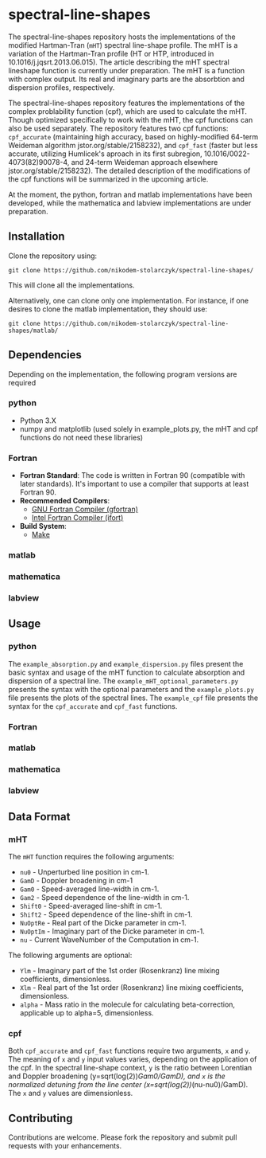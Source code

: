 # spectral-line-shapes

The spectral-line-shapes repository hosts the implementations of the modified Hartman-Tran (`mHT`) spectral line-shape profile. The mHT is a variation of the Hartman-Tran profile (HT or HTP, introduced in 10.1016/j.jqsrt.2013.06.015). The article describing the mHT spectral lineshape function is currently under preparation. The mHT is a function with complex output. Its real and imaginary parts are the absorbtion and dispersion profiles, respectively.

The spectral-line-shapes repository features the implementations of the complex problability function (cpf), which are used to calculate the mHT. Though optimized specifically to work with the mHT, the cpf functions can also be used separately. The repository features two cpf functions: `cpf_accurate` (maintaining high accuracy, based on highly-modified 64-term Weideman algorithm jstor.org/stable/2158232), and `cpf_fast` (faster but less accurate, utilizing Humlicek's aproach in its first subregion, 10.1016/0022-4073(82)90078-4, and 24-term Weideman approach elsewhere jstor.org/stable/2158232). The detailed description of the modifications of the cpf functions will be summarized in the upcoming article.

At the moment, the python, fortran and matlab implementations have been developed, while the mathematica and labview implementations are under preparation.

## Installation

Clone the repository using:

```
git clone https://github.com/nikodem-stolarczyk/spectral-line-shapes/
```
This will clone all the implementations.

Alternatively, one can clone only one implementation. For instance, if one desires to clone the matlab implementation, they should use:

```
git clone https://github.com/nikodem-stolarczyk/spectral-line-shapes/matlab/
```
 
## Dependencies

Depending on the implementation, the following program versions are required

### python
- Python 3.X
- numpy and matplotlib (used solely in example_plots.py, the mHT and cpf functions do not need these libraries)
### Fortran
- **Fortran Standard**: The code is written in Fortran 90 (compatible with later standards). It's important to use a compiler that supports at least Fortran 90.
- **Recommended Compilers**: 
  - [GNU Fortran Compiler (gfortran)](https://gcc.gnu.org/wiki/GFortran)
  - [Intel Fortran Compiler (ifort)](https://software.intel.com/content/www/us/en/develop/tools/oneapi/components/fortran-compiler.html)
- **Build System**:
  - [Make](https://www.gnu.org/software/make/)
### matlab

### mathematica

### labview

## Usage

### python
The `example_absorption.py` and `example_dispersion.py` files present the basic syntax and usage of the mHT function to calculate absorption and dispersion of a spectral line. The `example_mHT_optional_parameters.py` presents the syntax with the optional parameters and the `example_plots.py` file presents the plots of the spectral lines. The `example_cpf` file presents the syntax for the `cpf_accurate` and `cpf_fast` functions.

### Fortran

### matlab

### mathematica

### labview
## Data Format

### mHT 

The `mHT` function requires the following arguments:
- `nu0` - Unperturbed line position in cm-1.
- `GamD` - Doppler broadening in cm-1
- `Gam0` - Speed-averaged line-width in cm-1.
- `Gam2` - Speed dependence of the line-width in cm-1.
- `Shift0` - Speed-averaged line-shift in cm-1.
- `Shift2` - Speed dependence of the line-shift in cm-1.
- `NuOptRe` - Real part of the Dicke parameter in cm-1.
- `NuOptIm` - Imaginary part of the Dicke parameter in cm-1.
- `nu` - Current WaveNumber of the Computation in cm-1.

The following arguments are optional:
- `Ylm` - Imaginary part of the 1st order (Rosenkranz) line mixing coefficients, dimensionless.
- `Xlm` - Real part of the 1st order (Rosenkranz) line mixing coefficients, dimensionless.
- `alpha` - Mass ratio in the molecule for calculating beta-correction, applicable up to alpha=5, dimensionless.

### cpf

Both `cpf_accurate` and `cpf_fast` functions require two arguments, `x` and `y`. The meaning of `x` and `y` input values varies, depending on the application of the cpf. In the spectral line-shape context, `y` is the ratio between Lorentian and Doppler broadening (y=sqrt(log(2))*Gam0/GamD), and `x` is the normalized detuning from the line center (x=sqrt(log(2))*(nu-nu0)/GamD). The `x` and `y` values are dimensionless.    

## Contributing

Contributions are welcome. Please fork the repository and submit pull requests with your enhancements.
